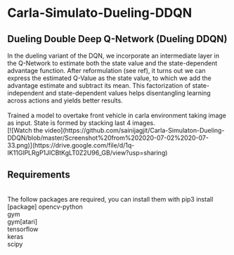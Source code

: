 # Carla-Simulato-Dueling-DDQN

<h2><b>Dueling Double Deep Q-Network (Dueling DDQN)</b></h2>
In the dueling variant of the DQN, we incorporate an intermediate layer in the Q-Network to estimate both the state value and the state-dependent advantage function. After reformulation (see ref), it turns out we can express the estimated Q-Value as the state value, to which we add the advantage estimate and subtract its mean. This factorization of state-independent and state-dependent values helps disentangling learning across actions and yields better results.
<br><br>
Trained a model to overtake front vehicle in carla environment taking image as input. 
State is formed by stacking last 4 images.
<br>
[![Watch the video](https://github.com/sainijagjit/Carla-Simulaton-Dueling-DDQN/blob/master/Screenshot%20from%202020-07-02%2020-07-33.png)](https://drive.google.com/file/d/1q-IK11GlPLRgP1JlCBtKgLT0Z2U96_GB/view?usp=sharing)

<h2><b>Requirements</b></h2><br>
The follow packages are required, you can install them with pip3 install [package]
opencv-python<br>
gym<br>
gym[atari]<br>
tensorflow<br>
keras<br>
scipy
